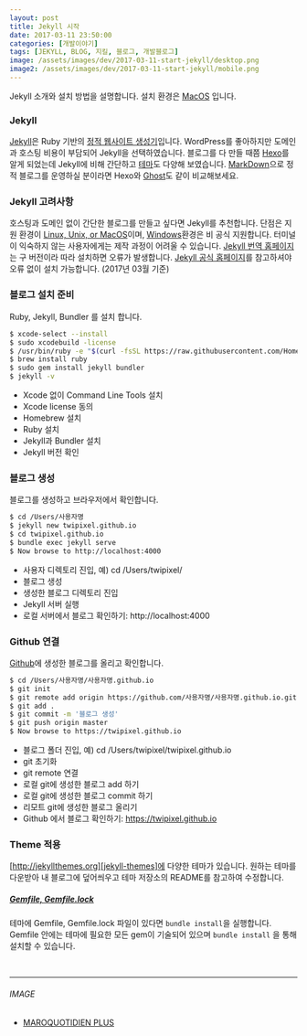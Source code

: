 ```yaml
---
layout: post
title: Jekyll 시작
date: 2017-03-11 23:50:00
categories: [개발이야기]
tags: [JEKYLL, BLOG, 지킬, 블로그, 개발블로그]
image: /assets/images/dev/2017-03-11-start-jekyll/desktop.png
image2: /assets/images/dev/2017-03-11-start-jekyll/mobile.png
---
```


Jekyll 소개와 설치 방법을 설명합니다.
설치 환경은 [MacOS][jekyll-install-on-mac] 입니다.


### Jekyll

[Jekyll][jekyll-kr]은 Ruby 기반의
[정적 웹사이트 생성기][static-web-site-generator]입니다.
WordPress를 좋아하지만 도메인과 호스팅 비용이 부담되어 Jekyll을 선택하였습니다.
블로그를 다 만들 때쯤 [Hexo][hexo]를 알게 되었는데
Jekyll에 비해 간단하고 [테마][hexo-themes]도 다양해 보였습니다.
[MarkDown][markdown]으로 정적 블로그를 운영하실 분이라면 Hexo와 [Ghost][ghost]도 같이 비교해보세요.


### Jekyll 고려사항

호스팅과 도메인 없이 간단한 블로그를 만들고 싶다면 Jekyll를 추천합니다.
단점은 지원 환경이 [Linux, Unix, or MacOS][jekyll-installation]이며,
[Windows][jekyll-install-on-windows]환경은 비 공식 지원합니다.
터미널이 익숙하지 않는 사용자에게는 제작 과정이 어려울 수 있습니다.
[Jekyll 번역 홈페이지][jekyll-kr]는 구 버전이라 따라 설치하면 오류가 발생합니다.
[Jekyll 공식 홈페이지][jekyll-en]를 참고하셔야 오류 없이 설치 가능합니다. (2017년 03월 기준)


### 블로그 설치 준비

Ruby, Jekyll, Bundler 를 설치 합니다.

``` bash
$ xcode-select --install
$ sudo xcodebuild -license
$ /usr/bin/ruby -e "$(curl -fsSL https://raw.githubusercontent.com/Homebrew/install/master/install)"
$ brew install ruby
$ sudo gem install jekyll bundler
$ jekyll -v
```

- Xcode 없이 Command Line Tools 설치
- Xcode license 동의
- Homebrew 설치
- Ruby 설치
- Jekyll과 Bundler 설치
- Jekyll 버전 확인


### 블로그 생성

블로그를 생성하고 브라우저에서 확인합니다.

``` bash
$ cd /Users/사용자명
$ jekyll new twipixel.github.io
$ cd twipixel.github.io
$ bundle exec jekyll serve
$ Now browse to http://localhost:4000
```

- 사용자 디렉토리 진입, 예) cd /Users/twipixel/
- 블로그 생성
- 생성한 블로그 디렉토리 진입
- Jekyll 서버 실행
- 로컬 서버에서 블로그 확인하기: http://localhost:4000


### Github 연결

[Github][github]에 생성한 블로그를 올리고 확인합니다.

```bash
$ cd /Users/사용자명/사용자명.github.io
$ git init
$ git remote add origin https://github.com/사용자명/사용자명.github.io.git
$ git add .
$ git commit -m '블로그 생성'
$ git push origin master
$ Now browse to https://twipixel.github.io
```

- 블로그 폴더 진입, 예) cd /Users/twipixel/twipixel.github.io
- git 초기화
- git remote 연결
- 로컬 git에 생성한 블로그 add 하기
- 로컬 git에 생성한 블로그 commit 하기
- 리모트 git에 생성한 블로그 올리기
- Github 에서 블로그 확인하기: https://twipixel.github.io


### Theme 적용

[http://jekyllthemes.org][jekyll-themes]에 다양한 테마가 있습니다.
원하는 테마를 다운받아 내 블로그에 덮어씌우고 테마 저장소의 README를 참고하여 수정합니다.


##### [Gemfile, Gemfile.lock][bundler-site]

테마에 Gemfile, Gemfile.lock 파일이 있다면 `bundle install`을 실행합니다. Gemfile 안에는 테마에 필요한 모든 gem이 기술되어 있으며 `bundle install` 을 통해 설치할 수 있습니다.

<br>

---

###### IMAGE

- [MAROQUOTIDIEN PLUS][image-from]


[jekyll-en]: https://jekyllrb.com
[jekyll-kr]: https://jekyllrb-ko.github.io
[jekyll-installation]: https://jekyllrb.com/docs/installation
[jekyll-install-on-mac]: http://jekyll.tips/jekyll-casts/install-jekyll-on-os-x
[jekyll-install-on-windows]: https://jekyllrb.com/docs/windows
[hexo]: https://hexo.io/ko
[hexo-themes]: https://hexo.io/themes
[ghost]: http://docs.ghost.org/ko
[github]: https://github.com
[jekyll-themes]: http://jekyllthemes.org
[markdown]: https://ko.wikipedia.org/wiki/%EB%A7%88%ED%81%AC%EB%8B%A4%EC%9A%B4
[static-web-site-generator]: http://zetawiki.com/wiki/%EC%A0%95%EC%A0%81_%EC%9B%B9%ED%8E%98%EC%9D%B4%EC%A7%80,_%EB%8F%99%EC%A0%81_%EC%9B%B9%ED%8E%98%EC%9D%B4%EC%A7%80
[bundler-site]: http://ruby-korea.github.io/bundler-site
[image-from]: https://unsplash.com/photos/EbgR1SZJ3Dg
